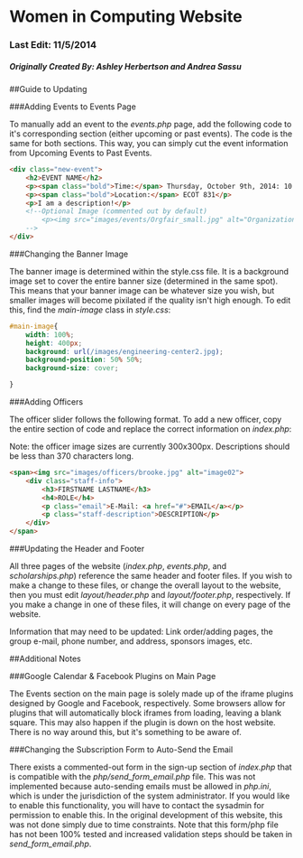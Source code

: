 # Women in Computing Website
### Last Edit: 11/5/2014
##### Originally Created By: Ashley Herbertson and Andrea Sassu

##Guide to Updating

###Adding Events to Events Page

To manually add an event to the *events.php* page, add the following code to it's corresponding section (either upcoming or past events). The code is the same for both sections. This way, you can simply cut the event information from Upcoming Events to Past Events.

```HTML
<div class="new-event">
	<h2>EVENT NAME</h2>
	<p><span class="bold">Time:</span> Thursday, October 9th, 2014: 10:00am-12:00pm</p>
	<p><span class="bold">Location:</span> ECOT 831</p>
	<p>I am a description!</p>
	<!--Optional Image (commented out by default)
		<p><img src="images/events/Orgfair_small.jpg" alt="Organization Fair"></p>
	-->
</div>
```

###Changing the Banner Image

The banner image is determined within the style.css file. It is a background image set to cover the entire banner size (determined in the same spot). This means that your banner image can be whatever size you wish, but smaller images will become pixilated if the quality isn't high enough. To edit this, find the *main-image* class in *style.css*:
```CSS
#main-image{
	width: 100%;
	height: 400px;
	background: url(/images/engineering-center2.jpg); 
	background-position: 50% 50%;
	background-size: cover;

}
```

###Adding Officers

The officer slider follows the following format. To add a new officer, copy the entire section of code and replace the correct information on *index.php*:

Note: the officer image sizes are currently 300x300px. Descriptions should be less than 370 characters long.

```HTML
<span><img src="images/officers/brooke.jpg" alt="image02">
	<div class="staff-info">
		<h3>FIRSTNAME LASTNAME</h3>
		<h4>ROLE</h4>
		<p class="email">E-Mail: <a href="#">EMAIL</a></p>
		<p class="staff-description">DESCRIPTION</p>
	</div> 
</span>
```

###Updating the Header and Footer

All three pages of the website (*index.php*, *events.php*, and *scholarships.php*) reference the same header and footer files. If you wish to make a change to these files, or change the overall layout to the website, then you must edit *layout/header.php* and *layout/footer.php*, respectively. If you make a change in one of these files, it will change on every page of the website.

Information that may need to be updated: Link order/adding pages, the group e-mail, phone number, and address, sponsors images, etc.

##Additional Notes

###Google Calendar & Facebook Plugins on Main Page

The Events section on the main page is solely made up of the iframe plugins designed by Google and Facebook, respectively. Some browsers allow for plugins that will automatically block iframes from loading, leaving a blank square. This may also happen if the plugin is down on the host website. There is no way around this, but it's something to be aware of.

###Changing the Subscription Form to Auto-Send the Email

There exists a commented-out form in the sign-up section of *index.php* that is compatible with the *php/send_form_email.php* file. This was not implemented because auto-sending emails must be allowed in *php.ini*, which is under the jurisdiction of the system administrator. If you would like to enable this functionality, you will have to contact the sysadmin for permission to enable this. In the original development of this website, this was not done simply due to time constraints. Note that this form/php file has not been 100% tested and increased validation steps should be taken in *send_form_email.php*.